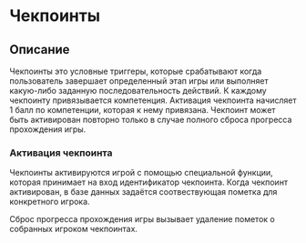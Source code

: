 # Чекпоинты

## Описание

Чекпоинты это условные триггеры, которые срабатывают когда пользователь
завершает определенный этап игры или выполняет какую-либо заданную
последовательность действий. К каждому чекпоинту привязывается компетенция.
Активация чекпоинта начисляет 1 балл по компетенции, которая к нему
привязана. Чекпоинт может быть активирован повторно только в случае полного
сброса прогресса прохождения игры.

### Активация чекпоинта

Чекпоинты активируются игрой с помощью специальной функции, которая
принимает на вход идентификатор чекпоинта. Когда чекпоинт активирован, в
базе данных задаётся соотвествующая пометка для конкретного игрока.

Сброс прогресса прохождения игры вызывает удаление пометок о собранных
игроком чекпоинтах.
